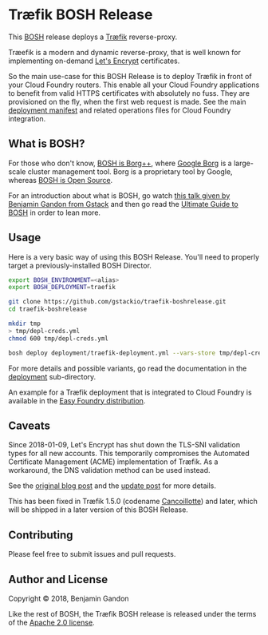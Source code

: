 Træfik BOSH Release
===================

This [BOSH](https://bosh.io) release deploys a [Træfik](https://traefik.io/)
reverse-proxy.

Træefik is a modern and dynamic reverse-proxy, that is well known for
implementing on-demand [Let's Encrypt](https://letsencrypt.org/) certificates.

So the main use-case for this BOSH Release is to deploy Træfik in front of
your Cloud Foundry routers. This enable all your Cloud Foundry applications to
benefit from valid HTTPS certificates with absolutely no fuss. They are
provisioned on the fly, when the first web request is made. See the main
[deployment manifest](./deployment) and related operations files for Cloud
Foundry integration.


What is BOSH?
-------------

For those who don't know,
[BOSH is Borg++](https://twitter.com/marklucovsky/status/728950262593953792),
where [Google Borg](https://research.google.com/pubs/pub43438.html) is a
large-scale cluster management tool. Borg is a proprietary tool by Google,
whereas [BOSH is Open Source](https://github.com/cloudfoundry/bosh).

For an introduction about what is BOSH, go watch
[this talk given by Benjamin Gandon from Gstack](https://slides.gstack.io/bosh-deploy-distributed-systems-like-a-boss-may-2017/)
and then go read the [Ultimate Guide to BOSH](http://ultimateguidetobosh.com/)
in order to lean more.


Usage
-----

Here is a very basic way of using this BOSH Release. You'll need to properly
target a previously-installed BOSH Director.

```bash
export BOSH_ENVIRONMENT=<alias>
export BOSH_DEPLOYMENT=traefik

git clone https://github.com/gstackio/traefik-boshrelease.git
cd traefik-boshrelease

mkdir tmp
> tmp/depl-creds.yml
chmod 600 tmp/depl-creds.yml

bosh deploy deployment/traefik-deployment.yml --vars-store tmp/depl-creds.yml
```

For more details and possible variants, go read the documentation in the
[deployment](./deployment) sub-directory.

An example for a Træfik deployment that is integrated to Cloud Foundry is
available in the [Easy Foundry distribution](https://github.com/gstackio/gstack-bosh-environment).


Caveats
-------

Since 2018-01-09, Let's Encrypt has shut down the TLS-SNI validation
types for all new accounts. This temporarily compromises the Automated
Certificate Management (ACME) implementation of Træfik. As a
workaround, the DNS validation method can be used instead.

See the [original blog post](1) and the [update post](2) for more
details.

[1]: https://community.letsencrypt.org/t/2018-01-11-update-regarding-acme-tls-sni-and-shared-hosting-infrastructure/50188
[2]: https://community.letsencrypt.org/t/2018-01-09-issue-with-tls-sni-01-and-shared-hosting-infrastructure/49996

This has been fixed in Træfik 1.5.0 (codename
[Cancoillotte](https://blog.containo.us/traefik-1-5-cancoillotte-is-here-7bd6713ae135))
and later, which will be shipped in a later version of this BOSH Release.


Contributing
------------

Please feel free to submit issues and pull requests.



Author and License
------------------

Copyright © 2018, Benjamin Gandon

Like the rest of BOSH, the Træfik BOSH release is released under the terms
of the [Apache 2.0 license](http://www.apache.org/licenses/LICENSE-2.0).

<!--
# Local Variables:
# indent-tabs-mode: nil
# End:
-->
